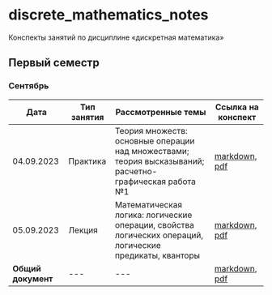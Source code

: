 # discrete_mathematics_notes

Конспекты занятий по дисциплине «дискретная математика» 

## Первый семестр

### Сентябрь

| Дата | Тип занятия | Рассмотренные темы | Ссылка на конспект |
|------|-------------|--------------------|--------------------|
| 04.09.2023 | Практика | Теория множеств: основные операции над множествами; теория высказываний; расчетно-графическая работа №1 | [markdown](semester_01/september/04-09-2023.md), [pdf](semester_01/september/render/04-09-2023.pdf) |
| 05.09.2023 | Лекция | Математическая логика: логические операции, свойства логических операций, логические предикаты, кванторы | [markdown](semester_01/september/05-09-2023.md), [pdf](semester_01/september/render/05-09-2023.pdf) |
| **Общий документ** | --- | --- | [markdown](semester_01/september/september.md), [pdf](semester_01/september/render/september.pdf) |
